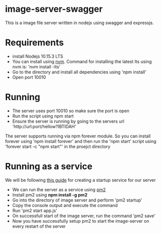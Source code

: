 # image-server-swagger

This is a image file server written in nodejs using swagger and expressjs.

# Requirements
- install Nodejs 10.15.3 LTS
- You can install using [nvm](https://github.com/nvm-sh/nvm). Command for installing the latest lts using nvm is: 'nvm install -lts'
- Go to the directory and install  all dependencies using 'npm install'
- Open port 10010

# Running
- The server uses port 10010 so make sure the port is open
- Run the script using npm start
- Ensure the server is running by going to the servers url 'http://url:port/hellow?IBTIDAH'

The server supports running via npm forever module. So you can install forever using 'npm install forever' and then run the 'npm start' script using 'forever start -c "npm start"' in the proejct directory


# Running as a service
We will be following [this guide](http://pm2.keymetrics.io/docs/usage/startup/) for creating a startup service for our server
- We can run the server as a service using [pm2](http://pm2.keymetrics.io/docs/usage/quick-start/)
- Install pm2 using <b>npm install -g pm2</b>
- Go into the directory of image server and perform 'pm2 startup'
- Copy the console output and execute the command
- Run 'pm2 start app.js'
- On successfull start of the image server, run the command 'pm2 save'
- Now you have successfully setup pm2 to start the image-server on every restart of the server
